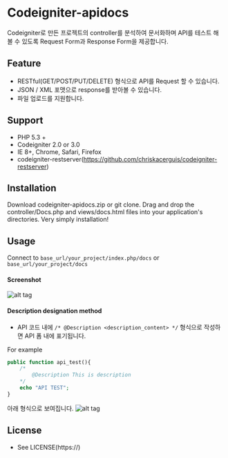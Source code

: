 # Codeigniter-apidocs

Codeigniter로 만든 프로젝트의 controller를 분석하여 문서화하며 API를 테스트 해 볼 수 있도록 Request Form과 Response Form을 제공합니다.

## Feature
+ RESTful(GET/POST/PUT/DELETE) 형식으로 API를 Request 할 수 있습니다. 
+ JSON / XML 포맷으로 response를 받아볼 수 있습니다.
+ 파일 업로드를 지원합니다.

## Support

+ PHP 5.3 +
+ Codeigniter 2.0 or 3.0
+ IE 8+, Chrome, Safari, Firefox
+ codeigniter-restserver(https://github.com/chriskacerguis/codeigniter-restserver)

## Installation

Download codeigniter-apidocs.zip or git clone. Drag and drop the controller/Docs.php and views/docs.html files into your application's directories. 
Very simply installation!

## Usage

Connect to `base_url/your_project/index.php/docs` or `base_url/your_project/docs`

#### Screenshot

![alt tag](https://cdn.rawgit.com/myartame/codeigniter-apidocs/develop/assets/img/docs_screenshot.png)

#### Description designation method

+ API 코드 내에 `/* @Description <description_content> */` 형식으로 작성하면 API 폼 내에 표기됩니다.

For example
```php
public function api_test(){
	/*
		@Description This is description 
	*/
	echo "API TEST";
}
```

아래 형식으로 보여집니다.
![alt tag](https://cdn.rawgit.com/myartame/codeigniter-apidocs/develop/assets/img/description_screenshot.png)

## License

+ See LICENSE(https://)